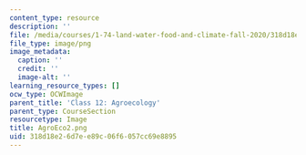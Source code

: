 ```yaml
---
content_type: resource
description: ''
file: /media/courses/1-74-land-water-food-and-climate-fall-2020/318d18e26d7ee89c06f6057cc69e8895_AgroEco2.png
file_type: image/png
image_metadata:
  caption: ''
  credit: ''
  image-alt: ''
learning_resource_types: []
ocw_type: OCWImage
parent_title: 'Class 12: Agroecology'
parent_type: CourseSection
resourcetype: Image
title: AgroEco2.png
uid: 318d18e2-6d7e-e89c-06f6-057cc69e8895
---
```

